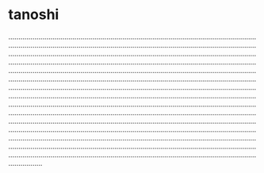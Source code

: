 # tanoshi
.....................................................................................................................................................................................................................................................................................................................................................................................................................................................................................................................................................................................................................................................................................................................................................................................................................................................................................................................................................................................................................................................................................................................................................................................................................................................................................................................................................................................................................................................................................................................................................................................................................................................................................................................................................................................................................................................................................................................................................